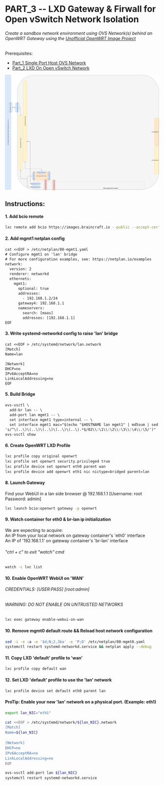 # PART_3 -- LXD Gateway & Firwall for Open vSwitch Network Isolation
###### Create a sandbox network environment using OVS Network(s) behind an OpenWRT Gateway using the [Unofficial OpenWRT Image Project](https://github.com/containercraft/openwrt-lxd)
Prerequisites:
- [Part_1 Single Port Host OVS Network]
- [Part_2 LXD On Open vSwitch Network]

![CCIO_Hypervisor - LXD On OpenvSwitch](https://github.com/KathrynMorgan/mini-stack/blob/master/3_LXD_Network_Gateway/web/drawio/lxd-gateway.svg)

## Instructions:
#### 1. Add bcio remote
````sh
lxc remote add bcio https://images.braincraft.io --public --accept-certificate
````

#### 2. Add mgmt1 netplan config
````
cat <<EOF > /etc/netplan/80-mgmt1.yaml
# Configure mgmt1 on 'lan' bridge
# For more configuration examples, see: https://netplan.io/examples
network:
  version: 2
  renderer: networkd
  ethernets:
    mgmt1:
      optional: true
      addresses:
        - 192.168.1.2/24
      gateway4: 192.168.1.1
      nameservers:
        search: [maas]
        addresses: [192.168.1.1]
EOF
````

#### 3. Write systemd-networkd config to raise 'lan' bridge

````
cat <<EOF > /etc/systemd/network/lan.network                                                    
[Match]
Name=lan

[Network]
DHCP=no
IPv6AcceptRA=no
LinkLocalAddressing=no
EOF
````

#### 5. Build Bridge
````
ovs-vsctl \
  add-br lan -- \
  add-port lan mgmt1 -- \
  set interface mgmt1 type=internal -- \
  set interface mgmt1 mac="$(echo "$HOSTNAME lan mgmt1" | md5sum | sed 's/^\(..\)\(..\)\(..\)\(..\)\(..\).*$/02\\:\1\\:\2\\:\3\\:\4\\:\5/')"
ovs-vsctl show
````

#### 6. Create OpenWRT LXD Profile
````sh
lxc profile copy original openwrt
lxc profile set openwrt security.privileged true
lxc profile device set openwrt eth0 parent wan
lxc profile device add openwrt eth1 nic nictype=bridged parent=lan
````

#### 8. Launch Gateway
Find your WebUI in a lan side browser @ 192.168.1.1  [Username: root Password: admin]
````sh
lxc launch bcio:openwrt gateway -p openwrt
````

#### 9. Watch container for eth0 & br-lan ip initialization    
We are expecting to acquire:    
An IP from your local network on gateway container's 'eth0' interface    
An IP of '192.168.1.1' on gateway container's 'br-lan' interface    
###### "ctrl + c" to exit "watch" cmd    
````sh
watch -c lxc list
````

#### 10. Enable OpenWRT WebUI on 'WAN'    
###### CREDENTIALS: [USER:PASS] [root:admin]     
###### WARNING: DO NOT ENABLE ON UNTRUSTED NETWORKS
````sh
lxc exec gateway enable-webui-on-wan
````

#### 10. Remove mgmt0 default route && Reload host network configuration
````sh
sed -i -e :a -e '$d;N;2,3ba' -e 'P;D' /etc/netplan/80-mgmt0.yaml
systemctl restart systemd-networkd.service && netplan apply --debug
````

#### 11. Copy LXD 'default' profile to 'wan'
````sh
lxc profile copy default wan
````

#### 12. Set LXD 'default' profile to use the 'lan' network
````sh
lxc profile device set default eth0 parent lan
````

#### ProTip: Enable your new 'lan' network on a physical port. (Example: eth1)
````sh
export lan_NIC="eth1"
````
````sh
cat <<EOF > /etc/systemd/network/${lan_NIC}.network                                                    
[Match]
Name=${lan_NIC}

[Network]
DHCP=no
IPv6AcceptRA=no
LinkLocalAddressing=no
EOF
````
````sh
ovs-vsctl add-port lan ${lan_NIC}
systemctl restart systemd-networkd.service
````

 <!-- Markdown link & img dfn's -->
[Part_1 Single Port Host OVS Network]: https://github.com/KathrynMorgan/mini-stack/tree/master/1_Single_Port_Host-Open_vSwitch_Network_Configuration
[Part_2 LXD On Open vSwitch Network]: https://github.com/KathrynMorgan/mini-stack/tree/master/2_LXD-On-OVS
